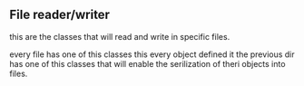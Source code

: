 ## File reader/writer

this are the classes that will read and write in specific files.

every file has one of this classes this every object defined it the previous dir has one of this classes that will enable the serilization of theri objects into files.